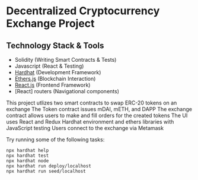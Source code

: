 # Decentralized Cryptocurrency Exchange Project

## Technology Stack & Tools
- Solidity (Writing Smart Contracts & Tests)
- Javascript (React & Testing)
- [Hardhat](https://hardhat.org/) (Development Framework)
- [Ethers.js](https://docs.ethers.io/v5/) (Blockchain Interaction)
- [React.js](https://reactjs.org/) (Frontend Framework)
- [React] routers (Navigational components)

This project utlizes two smart contracts to swap ERC-20 tokens on an exchange
The Token contract issues mDAI, mETH, and DAPP
The exchange contract allows users to make and fill orders for the created tokens
The UI uses React and Redux
Hardhat environment and ethers libraries with JavaScript testing
Users connect to the exchange via Metamask

Try running some of the following tasks:

```shell
npx hardhat help
npx hardhat test
npx hardhat node
npx hardhat run deploy/localhost
npx hardhat run seed/localhost
```


